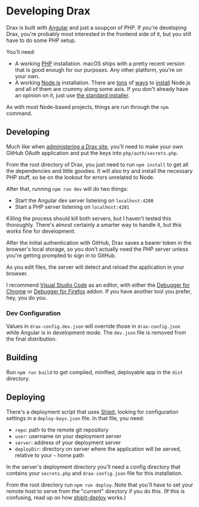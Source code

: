 # Developing Drax

Drax is built with [Angular](https://angular.io) and just a soupçon of PHP. If you're developing Drax, you're probably most interested in the frontend side of it, but you still have to do some PHP setup. 

You'll need:
* A working [PHP](http://php.net/) installation. macOS ships with a pretty recent version that is good enough for our purposes. Any other platform, you're on your own. 
* A working [Node.js](https://nodejs.org) installation. There are [tons](https://nodejs.org/en/download/) of [ways](https://github.com/creationix/nvm) to [install](https://brew.sh/) Node.js and all of them are crummy along some axis. If you don't already have an opinion on it, just use [the standard installer](https://nodejs.org/en/download/current/). 

As with most Node-based projects, things are run through the `npm` command. 

## Developing
Much like when [administering a Drax site](./Administration.md), you'll need to make your own GitHub OAuth application and put the keys into `php/auth/secrets.php`. 

From the root directory of Drax, you just need to run `npm install` to get all the dependencies and little goodies. It will also try and install the necessary PHP stuff, so be on the lookout for errors unrelated to Node. 

After that, running `npm run dev` will do two things: 
* Start the Angular dev server listening on `localhost:4200`
* Start a PHP server listening on `localhost:4201`

Killing the process should kill both servers, but I haven't tested this thoroughly. There's almost certainly a smarter way to handle it, but this works fine for development. 

After the initial authentication with GitHub, Drax saves a bearer token in the browser's local storage, so you don't actually need the PHP server unless you're getting prompted to sign in to GitHub. 

As you edit files, the server will detect and reload the application in your browser. 

I recommend [Visual Studio Code](https://code.visualstudio.com/) as an editor, with either the [Debugger for Chrome](https://marketplace.visualstudio.com/items?itemName=msjsdiag.debugger-for-chrome) or [Debugger for Firefox](https://marketplace.visualstudio.com/items?itemName=hbenl.vscode-firefox-debug) addon. If you have another tool you prefer, hey, you do you. 

### Dev Configuration
Values in `drax-config.dev.json` will override those in `drax-config.json` while Angular is in development mode. The `dev.json` file is removed from the final distribution. 

## Building
Run `npm run build` to get compiled, minified, deployable app in the `dist` directory. 

## Deploying
There's a deployment script that uses [Shipit](https://github.com/shipitjs/shipit), looking for configuration settings in a `deploy-keys.json` file. In that file, you need: 
* `repo`: path to the remote git repository
* `user`: username on your deployment server
* `server`: address of your deployment server
* `deployDir`: directory on server where the application will be served, relative to your `~` home path

In the server's deployment directory you'll need a config directory that contains your `secrets.php` and `drax-config.json` file for this installation.

From the root directory run `npm run deploy`. Note that you'll have to set your remote host to serve from the "current" directory if you do this. (If this is confusing, read up on how [shipit-deploy](https://github.com/shipitjs/shipit-deploy) works.)
